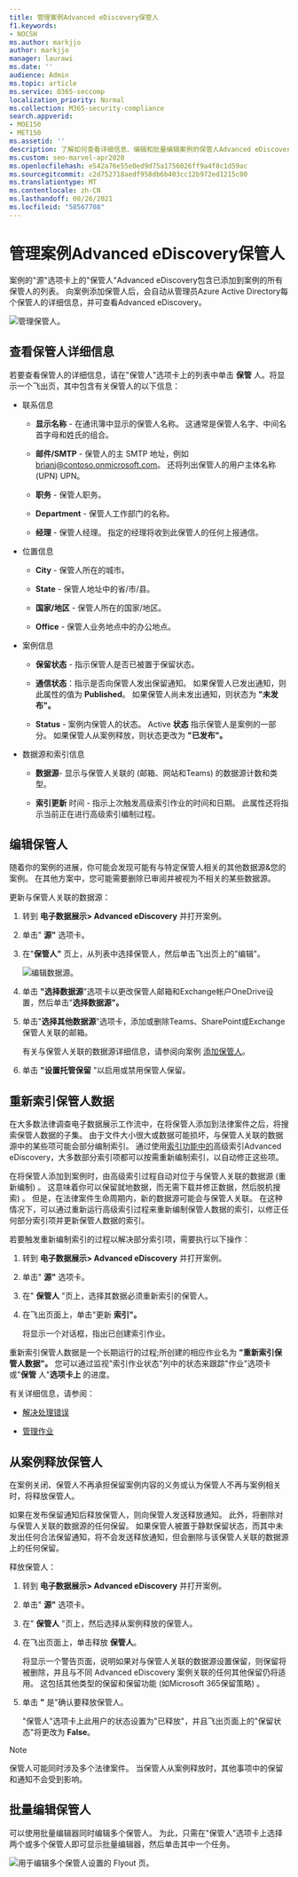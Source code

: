 ```yaml
---
title: 管理案例Advanced eDiscovery保管人
f1.keywords:
- NOCSH
ms.author: markjjo
author: markjjo
manager: laurawi
ms.date: ''
audience: Admin
ms.topic: article
ms.service: O365-seccomp
localization_priority: Normal
ms.collection: M365-security-compliance
search.appverid:
- MOE150
- MET150
ms.assetid: ''
description: 了解如何查看详细信息、编辑和批量编辑案例的保管人Advanced eDiscovery列表。
ms.custom: seo-marvel-apr2020
ms.openlocfilehash: e542a76e55e0ed9d75a1756026ff9a4f8c1d59ac
ms.sourcegitcommit: c2d752718aedf958db6b403cc12b972ed1215c00
ms.translationtype: MT
ms.contentlocale: zh-CN
ms.lasthandoff: 08/26/2021
ms.locfileid: "58567708"
---
```

# <a name="manage-custodians-in-an-advanced-ediscovery-case"></a>管理案例Advanced eDiscovery保管人

案例的"源"选项卡上的"保管人"Advanced eDiscovery包含已添加到案例的所有保管人的列表。 向案例添加保管人后，会自动从管理员Azure Active Directory每个保管人的详细信息，并可查看Advanced eDiscovery。

![管理保管人。](../media/CustodianDetails.PNG)

## <a name="view-custodian-details"></a>查看保管人详细信息

若要查看保管人的详细信息，请在"保管人"选项卡上的列表中单击 **保管** 人。将显示一个飞出页，其中包含有关保管人的以下信息：

- 联系信息

  - **显示名称** - 在通讯簿中显示的保管人名称。 这通常是保管人名字、中间名首字母和姓氏的组合。
  
   - **邮件/SMTP** - 保管人的主 SMTP 地址，例如 brianj@contoso.onmicrosoft.com。 还将列出保管人的用户主体名称 (UPN) UPN。

  - **职务** - 保管人职务。

  - **Department** - 保管人工作部门的名称。

  - **经理** - 保管人经理。 指定的经理将收到此保管人的任何上报通信。
  
- 位置信息

  - **City** - 保管人所在的城市。

  - **State** - 保管人地址中的省/市/县。

  - **国家/地区** - 保管人所在的国家/地区。

  - **Office** - 保管人业务地点中的办公地点。

- 案例信息

  - **保留状态** - 指示保管人是否已被置于保留状态。 

  - **通信状态**：指示是否向保管人发出保留通知。 如果保管人已发出通知，则此属性的值为 **Published**。 如果保管人尚未发出通知，则状态为 **"未发布"。** 

  - **Status** - 案例内保管人的状态。 Active **状态** 指示保管人是案例的一部分。 如果保管人从案例释放，则状态更改为 **"已发布"。** 

- 数据源和索引信息

    - **数据源**- 显示与保管人关联的 (邮箱、网站和Teams) 的数据源计数和类型。

    - **索引更新** 时间 - 指示上次触发高级索引作业的时间和日期。 此属性还将指示当前正在进行高级索引编制过程。


## <a name="edit-a-custodian"></a>编辑保管人

随着你的案例的进展，你可能会发现可能有与特定保管人相关的其他数据源&您的案例。 在其他方案中，您可能需要删除已审阅并被视为不相关的某些数据源。

更新与保管人关联的数据源：

1. 转到 **电子数据展示> Advanced eDiscovery** 并打开案例。
  
2. 单击" **源"** 选项卡。
  
3. 在"**保管人"** 页上，从列表中选择保管人，然后单击飞出页上的"编辑"。

    ![编辑数据源。](../media/EditCustodianDataSource.PNG)
  
4. 单击 **"选择数据源**"选项卡以更改保管人邮箱和Exchange帐户OneDrive设置，然后单击"**选择数据源"。**
  
5. 单击"**选择其他数据源**"选项卡，添加或删除Teams、SharePoint或Exchange保管人关联的邮箱。 

    有关与保管人关联的数据源详细信息，请参阅向案例 [添加保管人](add-custodians-to-case.md)。 
  
6. 单击 **"设置托管保留** "以启用或禁用保管人保留。

## <a name="re-index-custodian-data"></a>重新索引保管人数据

在大多数法律调查电子数据展示工作流中，在将保管人添加到法律案件之后，将搜索保管人数据的子集。 由于文件大小很大或数据可能损坏，与保管人关联的数据源中的某些项可能会部分编制索引。 通过使用[索引功能中的](indexing-custodian-data.md)高级索引Advanced eDiscovery，大多数部分索引项都可以按需重新编制索引，以自动修正这些项。

在将保管人添加到案例时，由高级索引过程自动对位于与保管人关联的数据源 (重新编制) 。 这意味着你可以保留就地数据，而无需下载并修正数据，然后脱机搜索) 。 但是，在法律案件生命周期内，新的数据源可能会与保管人关联。 在这种情况下，可以通过重新运行高级索引过程来重新编制保管人数据的索引，以修正任何部分索引项并更新保管人数据的索引。

若要触发重新编制索引的过程以解决部分索引项，需要执行以下操作：

1. 转到 **电子数据展示> Advanced eDiscovery** 并打开案例。

2. 单击" **源"** 选项卡。

3. 在" **保管人** "页上，选择其数据必须重新索引的保管人。

4. 在飞出页面上，单击"更新 **索引"。**

   将显示一个对话框，指出已创建索引作业。

重新索引保管人数据是一个长期运行的过程;所创建的相应作业名为 **"重新索引保管人数据"。** 您可以通过监视"索引作业状态"列中的状态来跟踪"作业"选项卡或"**保管** 人"**选项卡上** 的进度。

有关详细信息，请参阅：

- [解决处理错误](processing-data-for-case.md)

- [管理作业](managing-jobs-ediscovery20.md)

## <a name="release-a-custodian-from-a-case"></a>从案例释放保管人

在案例关闭、保管人不再承担保留案例内容的义务或认为保管人不再与案例相关时，将释放保管人。 

如果在发布保留通知后释放保管人，则向保管人发送释放通知。 此外，将删除对与保管人关联的数据源的任何保留。 如果保管人被置于静默保留状态，而其中未发出任何合法保留通知，将不会发送释放通知，但会删除与该保管人关联的数据源上的任何保留。

释放保管人： 

1. 转到 **电子数据展示> Advanced eDiscovery** 并打开案例。

2. 单击" **源"** 选项卡。

3. 在" **保管人** "页上，然后选择从案例释放的保管人。

4. 在飞出页面上，单击释放 **保管人**。

   将显示一个警告页面，说明如果对与保管人关联的数据源设置保留，则保留将被删除，并且与不同 Advanced eDiscovery 案例关联的任何其他保留仍将适用。 这包括其他类型的保留和保留功能 (如Microsoft 365保留策略) 。

5. 单击 **"** 是"确认要释放保管人。 

    "保管人"选项卡上此用户的状态设置为"已释放"，并且飞出页面上的"保留状态"将更改为 **False**。  

> [!NOTE]
> 保管人可能同时涉及多个法律案件。 当保管人从案例释放时，其他事项中的保留和通知不会受到影响。

## <a name="bulk-edit-custodians"></a>批量编辑保管人

可以使用批量编辑器同时编辑多个保管人。 为此，只需在"保管人"选项卡上选择两个或多个保管人即可显示批量编辑器，然后单击其中一个任务。

![用于编辑多个保管人设置的 Flyout 页。](../media/AeDBulkEditCustodians.png)
